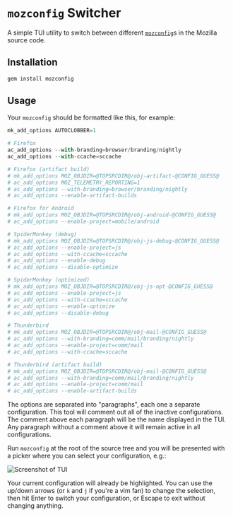 # `mozconfig` Switcher

A simple TUI utility to switch between different
[`mozconfig`](https://firefox-source-docs.mozilla.org/build/buildsystem/mozconfigs.html)s
in the Mozilla source code.

## Installation

```sh
gem install mozconfig
```

## Usage

Your `mozconfig` should be formatted like this, for example:

```py
mk_add_options AUTOCLOBBER=1

# Firefox
ac_add_options --with-branding=browser/branding/nightly
ac_add_options --with-ccache=sccache

# Firefox (artifact build)
# mk_add_options MOZ_OBJDIR=@TOPSRCDIR@/obj-artifact-@CONFIG_GUESS@
# ac_add_options MOZ_TELEMETRY_REPORTING=1
# ac_add_options --with-branding=browser/branding/nightly
# ac_add_options --enable-artifact-builds

# Firefox for Android
# mk_add_options MOZ_OBJDIR=@TOPSRCDIR@/obj-android-@CONFIG_GUESS@
# ac_add_options --enable-project=mobile/android

# SpiderMonkey (debug)
# mk_add_options MOZ_OBJDIR=@TOPSRCDIR@/obj-js-debug-@CONFIG_GUESS@
# ac_add_options --enable-project=js
# ac_add_options --with-ccache=sccache
# ac_add_options --enable-debug
# ac_add_options --disable-optimize

# SpiderMonkey (optimized)
# mk_add_options MOZ_OBJDIR=@TOPSRCDIR@/obj-js-opt-@CONFIG_GUESS@
# ac_add_options --enable-project=js
# ac_add_options --with-ccache=sccache
# ac_add_options --enable-optimize
# ac_add_options --disable-debug

# Thunderbird
# mk_add_options MOZ_OBJDIR=@TOPSRCDIR@/obj-mail-@CONFIG_GUESS@
# ac_add_options --with-branding=comm/mail/branding/nightly
# ac_add_options --enable-project=comm/mail
# ac_add_options --with-ccache=sccache

# Thunderbird (artifact build)
# mk_add_options MOZ_OBJDIR=@TOPSRCDIR@/obj-mail-@CONFIG_GUESS@
# ac_add_options --with-branding=comm/mail/branding/nightly
# ac_add_options --enable-project=comm/mail
# ac_add_options --enable-artifact-builds
```

The options are separated into "paragraphs", each one a separate configuration.
This tool will comment out all of the inactive configurations. The comment
above each paragraph will be the name displayed in the TUI. Any paragraph
without a comment above it will remain active in all configurations.

Run `mozconfig` at the root of the source tree and you will be presented with a
picker where you can select your configuration, e.g.:

![Screenshot of
TUI](https://github.com/vinnydiehl/mozconfig/blob/main/.github/images/screenshot.png)

Your current configuration will already be highlighted. You can use the up/down
arrows (or `k` and `j` if you're a vim fan) to change the selection, then hit
Enter to switch your configuration, or Escape to exit without changing anything.
